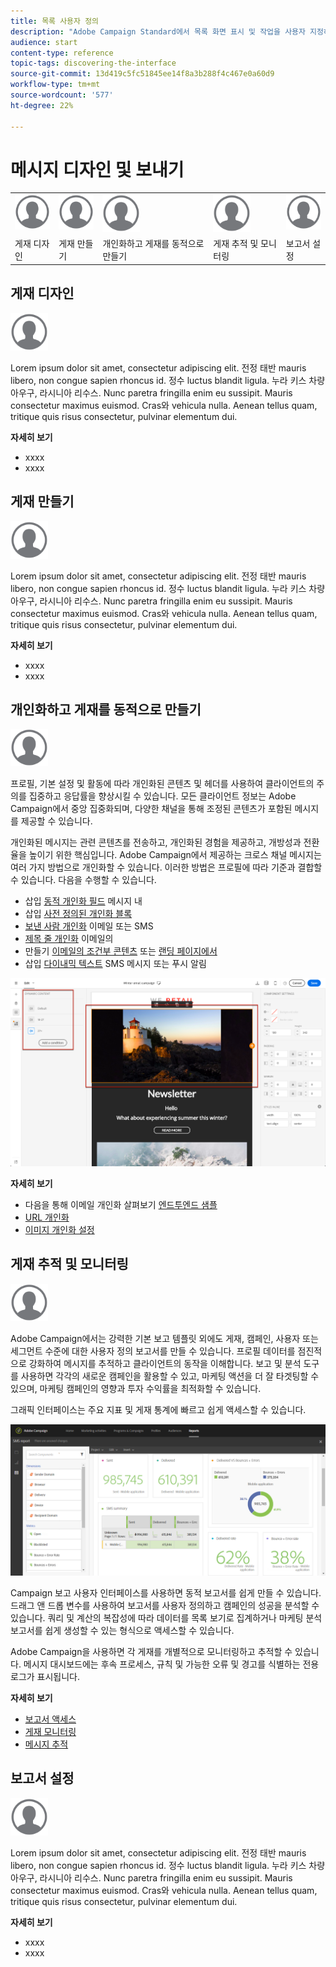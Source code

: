 ```yaml
---
title: 목록 사용자 정의
description: "Adobe Campaign Standard에서 목록 화면 표시 및 작업을 사용자 지정하는 방법: 요소 정렬, 필터링, 삭제 또는 복제. 화면에 지정된 하나 또는 여러 리소스의 요소가 표시됩니다."
audience: start
content-type: reference
topic-tags: discovering-the-interface
source-git-commit: 13d419c5fc51845ee14f8a3b288f4c467e0a60d9
workflow-type: tm+mt
source-wordcount: '577'
ht-degree: 22%

---
```



# 메시지 디자인 및 보내기

<table>
<tr>
    <td valign="top">
        <a href="../../start/using/work-with-audiences.md"><img width="60px" alt="조건" src="assets/icon_profile.svg"/></a>
    </td>
    <td valign="top">
        <a href="../../api/using/creating-a-service.md"><img width="60px" alt="조건" src="assets/icon_profile.svg"/></a>
    </td>
    <td valign="top">
        <a href="../../api/using/interacting-with-custom-resources.md"><img width="60px" alt="조건" src="assets/icon_profile.svg"/></a>
    </td>
    <td valign="top">
        <a href="../../api/using/interacting-with-marketing-history.md"><img width="60px" alt="조건" src="assets/icon_profile.svg"/></a>
    </td>
    <td valign="top">
        <a href="../../api/using/interacting-with-marketing-history.md"><img width="60px" alt="조건" src="assets/icon_profile.svg"/></a>
    </td>
</tr>
<tr>
<td>게재 디자인</td>
<td>게재 만들기</td>
<td>개인화하고 게재를 동적으로 만들기</td>
<td>게재 추적 및 모니터링</td>
<td>보고서 설정</td>
</tr>
</table>

## 게재 디자인

<img width="60px" alt="조건" src="assets/icon_profile.svg"/>

Lorem ipsum dolor sit amet, consectetur adipiscing elit. 전정 태반 mauris libero, non congue sapien rhoncus id. 정수 luctus blandit ligula. 누라 키스 차량 아우구, 라시니아 리수스. Nunc paretra fringilla enim eu sussipit. Mauris consectetur maximus euismod. Cras와 vehicula nulla. Aenean tellus quam, tritique quis risus consectetur, pulvinar elementum dui.

**자세히 보기**

* xxxx
* xxxx

## 게재 만들기

<img width="60px" alt="조건" src="assets/icon_profile.svg"/>

Lorem ipsum dolor sit amet, consectetur adipiscing elit. 전정 태반 mauris libero, non congue sapien rhoncus id. 정수 luctus blandit ligula. 누라 키스 차량 아우구, 라시니아 리수스. Nunc paretra fringilla enim eu sussipit. Mauris consectetur maximus euismod. Cras와 vehicula nulla. Aenean tellus quam, tritique quis risus consectetur, pulvinar elementum dui.

**자세히 보기**

* xxxx
* xxxx

## 개인화하고 게재를 동적으로 만들기

<img width="60px" alt="조건" src="assets/icon_profile.svg"/>

프로필, 기본 설정 및 활동에 따라 개인화된 콘텐츠 및 헤더를 사용하여 클라이언트의 주의를 집중하고 응답률을 향상시킬 수 있습니다. 모든 클라이언트 정보는 Adobe Campaign에서 중앙 집중화되며, 다양한 채널을 통해 조정된 콘텐츠가 포함된 메시지를 제공할 수 있습니다.

개인화된 메시지는 관련 콘텐츠를 전송하고, 개인화된 경험을 제공하고, 개방성과 전환율을 높이기 위한 핵심입니다. Adobe Campaign에서 제공하는 크로스 채널 메시지는 여러 가지 방법으로 개인화할 수 있습니다. 이러한 방법은 프로필에 따라 기준과 결합할 수 있습니다. 다음을 수행할 수 있습니다.

* 삽입 [동적 개인화 필드](../../designing/using/personalization.md#inserting-a-personalization-field) 메시지 내
* 삽입 [사전 정의된 개인화 블록](../../designing/using/personalization.md#adding-a-content-block)
* [보낸 사람 개인화](../../designing/using/subject-line.md) 이메일 또는 SMS
* [제목 줄 개인화](../../designing/using/subject-line.md) 이메일의
* 만들기 [이메일의 조건부 콘텐츠](../../designing/using/personalization.md#defining-dynamic-content-in-an-email) 또는 [랜딩 페이지에서](../../channels/using/designing-a-landing-page.md#defining-dynamic-content-in-a-landing-page)
* 삽입 [다이내믹 텍스트](../../channels/using/defining-dynamic-text.md) SMS 메시지 또는 푸시 알림

![](assets/delivery_content_43.png)

**자세히 보기**

* 다음을 통해 이메일 개인화 살펴보기 [엔드투엔드 샘플](../../designing/using/personalization.md#example-email-personalization)
* [URL 개인화](../../designing/using/personalization.md#personalizing-urls)
* [이미지 개인화 설정](../../designing/using/personalization.md#personalizing-an-image-source)

## 게재 추적 및 모니터링

<img width="60px" alt="조건" src="assets/icon_profile.svg"/>

Adobe Campaign에서는 강력한 기본 보고 템플릿 외에도 게재, 캠페인, 사용자 또는 세그먼트 수준에 대한 사용자 정의 보고서를 만들 수 있습니다. 프로필 데이터를 점진적으로 강화하여 메시지를 추적하고 클라이언트의 동작을 이해합니다. 보고 및 분석 도구를 사용하면 각각의 새로운 캠페인을 활용할 수 있고, 마케팅 액션을 더 잘 타겟팅할 수 있으며, 마케팅 캠페인의 영향과 투자 수익률을 최적화할 수 있습니다.

그래픽 인터페이스는 주요 지표 및 게재 통계에 빠르고 쉽게 액세스할 수 있습니다.

![](assets/dynamic_report_intro.png)

Campaign 보고 사용자 인터페이스를 사용하면 동적 보고서를 쉽게 만들 수 있습니다. 드래그 앤 드롭 변수를 사용하여 보고서를 사용자 정의하고 캠페인의 성공을 분석할 수 있습니다. 쿼리 및 계산의 복잡성에 따라 데이터를 목록 보기로 집계하거나 마케팅 분석 보고서를 쉽게 생성할 수 있는 형식으로 액세스할 수 있습니다.

Adobe Campaign을 사용하면 각 게재를 개별적으로 모니터링하고 추적할 수 있습니다. 메시지 대시보드에는 후속 프로세스, 규칙 및 가능한 오류 및 경고를 식별하는 전용 로그가 표시됩니다.


**자세히 보기**

* [보고서 액세스](../../reporting/using/about-dynamic-reports.md)
* [게재 모니터링](../../sending/using/monitoring-a-delivery.md)
* [메시지 추적](../../sending/using/tracking-messages.md)

## 보고서 설정

<img width="60px" alt="조건" src="assets/icon_profile.svg"/>

Lorem ipsum dolor sit amet, consectetur adipiscing elit. 전정 태반 mauris libero, non congue sapien rhoncus id. 정수 luctus blandit ligula. 누라 키스 차량 아우구, 라시니아 리수스. Nunc paretra fringilla enim eu sussipit. Mauris consectetur maximus euismod. Cras와 vehicula nulla. Aenean tellus quam, tritique quis risus consectetur, pulvinar elementum dui.

**자세히 보기**

* xxxx
* xxxx
